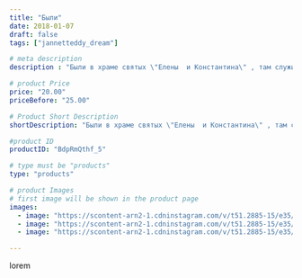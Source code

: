 ```yaml
---
title: "Были"
date: 2018-01-07
draft: false
tags: ["jannetteddy_dream"]

# meta description
description : "Были в храме святых \"Елены  и Константина\" , там служит наш любимы Крестный отец Алексей!🙏 всех со светлым Праздником Рождеством Христовым!!! #рожествохристов"

# product Price
price: "20.00"
priceBefore: "25.00"

# Product Short Description
shortDescription: "Были в храме святых \"Елены  и Константина\" , там служит наш любимы Крестный отец Алексей!🙏 всех со светлым Праздником Рождеством Христовым!!! #рожествохристово #яжелаювсемсчастья"

#product ID
productID: "BdpRmQthf_5"

# type must be "products"
type: "products"

# product Images
# first image will be shown in the product page
images:
  - image: "https://scontent-arn2-1.cdninstagram.com/v/t51.2885-15/e35/26180669_770783193132558_2497989280417185792_n.jpg?_nc_ht=scontent-arn2-1.cdninstagram.com&_nc_cat=106&_nc_ohc=0MRovwUXpOUAX_WmBP9&se=7&tp=1&oh=337f89bf2867bff5a52db92baaafa8f7&oe=605DCA3E&ig_cache_key=MTY4Njk1NjQ2NTgxNjI5ODA0OQ%3D%3D.2"
  - image: "https://scontent-arn2-1.cdninstagram.com/v/t51.2885-15/e35/26156914_332936400536233_100648955104198656_n.jpg?_nc_ht=scontent-arn2-1.cdninstagram.com&_nc_cat=101&_nc_ohc=rRYU3PjxFv0AX_yh7r7&se=7&tp=1&oh=aaa257a473d3e32e628d0fca8c39abcb&oe=605ABF44&ig_cache_key=MTY4Njk1NjQ2ODY5MzUwOTA5MQ%3D%3D.2"
  - image: "https://scontent-arn2-1.cdninstagram.com/v/t51.2885-15/e35/26067285_579215225756437_6525602902419963904_n.jpg?_nc_ht=scontent-arn2-1.cdninstagram.com&_nc_cat=101&_nc_ohc=1-bvHWTJnoIAX-NDymn&se=7&tp=1&oh=c688740e457e1049f45bdcf9037b325d&oe=605B884F&ig_cache_key=MTY4Njk1NjQ3MzU5MjM2ODI1OA%3D%3D.2"

---
```

lorem
